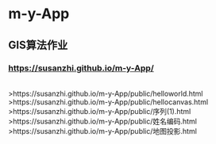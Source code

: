 # m-y-App
## GIS算法作业
### https://susanzhi.github.io/m-y-App/
<br>
 >https://susanzhi.github.io/m-y-App/public/helloworld.html <br>
 >https://susanzhi.github.io/m-y-App/public/hellocanvas.html <br>
 >https://susanzhi.github.io/m-y-App/public/序列(1).html <br>
 >https://susanzhi.github.io/m-y-App/public/姓名编码.html <br>
 >https://susanzhi.github.io/m-y-App/public/地图投影.html <br>
 
